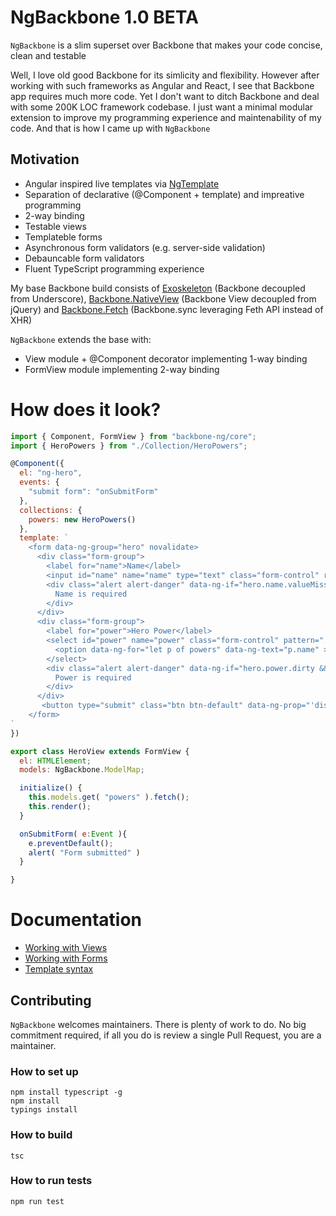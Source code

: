 # NgBackbone 1.0 BETA

`NgBackbone` is a slim superset over Backbone that makes your code concise, clean and testable

Well, I love old good Backbone for its simlicity and flexibility. However after working with such frameworks as Angular and React, I see that Backbone app requires much more code. Yet I don't want to ditch Backbone and deal with some 200K LOC framework codebase. I just want a minimal modular extension to improve my programming experience and maintenability of my code.
And that is how I came up with `NgBackbone`

## Motivation
* Angular inspired live templates via [NgTemplate](https://github.com/dsheiko/ng-template)
* Separation of declarative (@Component + template) and impreative programming
* 2-way binding
* Testable views
* Templateble forms
* Asynchronous form validators (e.g. server-side validation)
* Debauncable form validators
* Fluent TypeScript programming experience


My base Backbone build consists of [Exoskeleton](https://github.com/paulmillr/exoskeleton) (Backbone decoupled from Underscore), [Backbone.NativeView](https://github.com/akre54/Backbone.NativeView) (Backbone View decoupled from jQuery) and
[Backbone.Fetch](https://github.com/akre54/Backbone.Fetch) (Backbone.sync leveraging Feth API instead of XHR)

`NgBackbone` extends the base with:
* View module + @Component decorator implementing 1-way binding
* FormView module implementing 2-way binding

# How does it look?

```javascript
import { Component, FormView } from "backbone-ng/core";
import { HeroPowers } from "./Collection/HeroPowers";

@Component({
  el: "ng-hero",
  events: {
    "submit form": "onSubmitForm"
  },
  collections: {
    powers: new HeroPowers()
  },
  template: `
    <form data-ng-group="hero" novalidate>
      <div class="form-group">
        <label for="name">Name</label>
        <input id="name" name="name" type="text" class="form-control" required >
        <div class="alert alert-danger" data-ng-if="hero.name.valueMissing">
          Name is required
        </div>
      </div>
      <div class="form-group">
        <label for="power">Hero Power</label>
        <select id="power" name="power" class="form-control" pattern=".{2}">
          <option data-ng-for="let p of powers" data-ng-text="p.name" >Nothing here</option>
        </select>
        <div class="alert alert-danger" data-ng-if="hero.power.dirty && !hero.power.valid">
          Power is required
        </div>
      </div>
       <button type="submit" class="btn btn-default" data-ng-prop="'disabled', !hero.form.valid">Submit</button>\n\
    </form>
`
})

export class HeroView extends FormView {
  el: HTMLElement;
  models: NgBackbone.ModelMap;

  initialize() {
    this.models.get( "powers" ).fetch();
    this.render();
  }

  onSubmitForm( e:Event ){
    e.preventDefault();
    alert( "Form submitted" )
  }

}

```

# Documentation

* [Working with Views](./doc/gettingstarted/view.md)
* [Working with Forms](./doc/gettingstarted/formview.md)
* [Template syntax](./doc/gettingstarted/template.md)

## Contributing

`NgBackbone` welcomes maintainers. There is plenty of work to do. No big commitment required,
if all you do is review a single Pull Request, you are a maintainer.


### How to set up

```
npm install typescript -g
npm install
typings install
```

### How to build

```
tsc
```

### How to run tests

```
npm run test
```